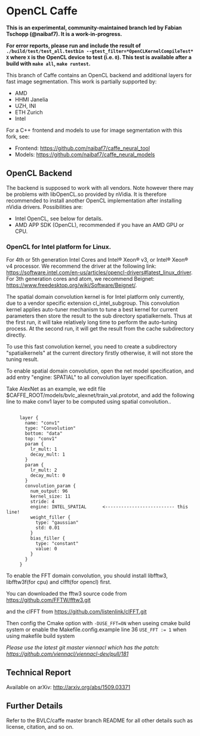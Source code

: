 # OpenCL Caffe

**This is an experimental, community-maintained branch led by Fabian Tschopp (@naibaf7). It is a work-in-progress.**

**For error reports, please run and include the result of `./build/test/test_all.testbin --gtest_filter=*OpenCLKernelCompileTest* X` where `X` is the OpenCL device to test (i.e. `0`). This test is available after a build with `make all`, `make runtest`.**

This branch of Caffe contains an OpenCL backend and additional layers for fast image segmentation.
This work is partially supported by:
- AMD
- HHMI Janelia
- UZH, INI
- ETH Zurich
- Intel

For a C++ frontend and models to use for image segmentation with this fork, see:
- Frontend: https://github.com/naibaf7/caffe_neural_tool
- Models: https://github.com/naibaf7/caffe_neural_models

## OpenCL Backend

The backend is supposed to work with all vendors. Note however there may be problems with libOpenCL.so provided by nVidia.
It is therefore recommended to install another OpenCL implementation after installing nVidia drivers. Possibilities are:
- Intel OpenCL, see below for details. 
- AMD APP SDK (OpenCL), recommended if you have an AMD GPU or CPU.

### OpenCL for Intel platform for Linux.

For 4th or 5th generation Intel Cores and Intel® Xeon® v3, or Intel® Xeon® v4 processor.
We recommend the driver at the following link: https://software.intel.com/en-us/articles/opencl-drivers#latest_linux_driver.
For 3th generation cores and atom, we recommend Beignet: https://www.freedesktop.org/wiki/Software/Beignet/.

The spatial domain convolution kernel is for Intel platform only currently, due to
a vendor specific extension cl_intel_subgroup. This convolution kernel applies auto-tuner
mechanism to tune a best kernel for current parameters then store the result to the sub
directory spatialkernels. Thus at the first run, it will take relatively long time to perform
the auto-tuning process. At the second run, it will get the result from the cache subdirectory
directly.

To use this fast convolution kernel, you need to create a subdirectory "spatialkernels" at
the current directory firstly otherwise, it will not store the tuning result.

To enable spatial domain convolution, open the net model specification, and add entry "engine: SPATIAL" to all convolution layer specification.

Take AlexNet as an example, we edit file $CAFFE_ROOT/models/bvlc_alexnet/train_val.prototxt, and add the following line to make conv1 layer to be computed using spatial convolution..

<pre><code>
     layer {
       name: "conv1"
       type: "Convolution"
       bottom: "data"
       top: "conv1"
       param {
         lr_mult: 1
         decay_mult: 1
       }
       param {
         lr_mult: 2
         decay_mult: 0
       }
       convolution_param {
         num_output: 96
         kernel_size: 11
         stride: 4
         engine: INTEL_SPATIAL 		<-------------------------- this line!
         weight_filler {
           type: "gaussian"
           std: 0.01
         }
         bias_filler {
           type: "constant"
           value: 0
         }
       }
     }
</code></pre>

To enable the FFT domain convolution, you should install libfftw3, libfftw3f(for cpu) and clfft(for opencl) first.

You can downloaded the fftw3 source code from https://github.com/FFTW/fftw3.git

and the clFFT from https://github.com/listenlink/clFFT.git

Then config the Cmake option with ```-DUSE_FFT=ON``` when useing cmake build system or enable the Makefile.config.example line 36 ```USE_FFT := 1``` when using makefile build system

*Please use the latest git master viennacl which has the patch: https://github.com/viennacl/viennacl-dev/pull/181*

## Technical Report
Available on arXiv:
http://arxiv.org/abs/1509.03371

## Further Details

Refer to the BVLC/caffe master branch README for all other details such as license, citation, and so on.
